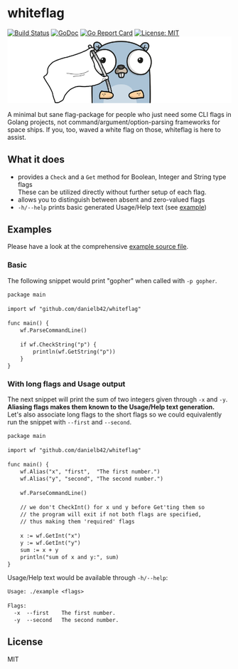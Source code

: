 # whiteflag

[![Build Status](https://travis-ci.com/danielb42/whiteflag.svg?branch=master)](https://travis-ci.com/danielb42/whiteflag)
[![GoDoc](https://godoc.org/github.com/danielb42/whiteflag?status.svg)](https://godoc.org/github.com/danielb42/whiteflag) 
[![Go Report Card](https://goreportcard.com/badge/github.com/danielb42/whiteflag)](https://goreportcard.com/report/github.com/danielb42/whiteflag) 
[![License: MIT](https://img.shields.io/badge/License-MIT-yellow.svg)](https://opensource.org/licenses/MIT)  
![Whiteflag Gopher](whiteflag.png)

A minimal but sane flag-package for people who just need some CLI flags in Golang projects, not command/argument/option-parsing frameworks for space ships. If you, too, waved a white flag on those, whiteflag is here to assist.

## What it does
- provides a `Check` and a `Get` method for Boolean, Integer and String type flags  
These can be utilized directly without further setup of each flag. 
- allows you to distinguish between absent and zero-valued flags
- `-h/--help` prints basic generated Usage/Help text (see [example](#with-long-flags))

## Examples
Please have a look at the comprehensive [example source file](example/example.go).  

### Basic
The following snippet would print "gopher" when called with `-p gopher`.
```golang
package main

import wf "github.com/danielb42/whiteflag"

func main() {
    wf.ParseCommandLine()
    
    if wf.CheckString("p") {
        println(wf.GetString("p"))
    }
}
```

### With long flags and Usage output
The next snippet will print the sum of two integers given through `-x` and `-y`.  
**Aliasing flags makes them known to the Usage/Help text generation.**  
Let's also associate long flags to the short flags so we could equivalently run the snippet with `--first` and `--second`.  

```golang
package main

import wf "github.com/danielb42/whiteflag"

func main() {
    wf.Alias("x", "first",  "The first number.")
    wf.Alias("y", "second", "The second number.")

    wf.ParseCommandLine()

    // we don't CheckInt() for x und y before Get'ting them so 
    // the program will exit if not both flags are specified,
    // thus making them 'required' flags

    x := wf.GetInt("x")
    y := wf.GetInt("y")
    sum := x + y
    println("sum of x and y:", sum)
}
```

Usage/Help text would be available through `-h/--help`:

```
Usage: ./example <flags>

Flags:
  -x  --first    The first number.
  -y  --second   The second number.
```

## License
MIT
